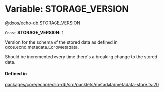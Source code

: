 # Variable: STORAGE\_VERSION

[@dxos/echo-db](../modules/dxos_echo_db.md).STORAGE_VERSION

 `Const` **STORAGE\_VERSION**: ``1``

Version for the schema of the stored data as defined in dxos.echo.metadata.EchoMetadata.

Should be incremented every time there's a breaking change to the stored data.

#### Defined in

[packages/core/echo/echo-db/src/packlets/metadata/metadata-store.ts:20](https://github.com/dxos/dxos/blob/main/packages/core/echo/echo-db/src/packlets/metadata/metadata-store.ts#L20)
